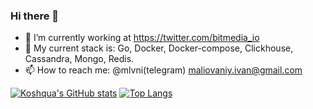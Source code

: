 ### Hi there 👋

- 🔭 I’m currently working at https://twitter.com/bitmedia_io
- 🌱 My current stack is: Go, Docker, Docker-compose, Clickhouse, Cassandra, Mongo, Redis.  
- 📫 How to reach me: @mlvni(telegram)
                      maliovaniy.ivan@gmail.com 


[![Koshqua's GitHub stats](https://github-readme-stats.vercel.app/api?username=Koshqua&theme=dracula&locale=ru)](https://github.com/anuraghazra/github-readme-stats)
[![Top Langs](https://github-readme-stats.vercel.app/api/top-langs/?username=Koshqua&theme=dracula&local=ru)](https://github.com/anuraghazra/github-readme-stats)
